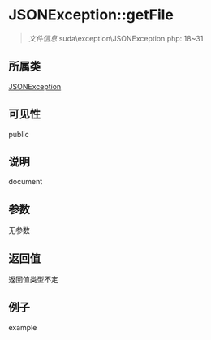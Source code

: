 # JSONException::getFile

> *文件信息* suda\exception\JSONException.php: 18~31
## 所属类 

[JSONException](../JSONException.md)

## 可见性

  public  
## 说明

document

## 参数

无参数

## 返回值
返回值类型不定

## 例子

example